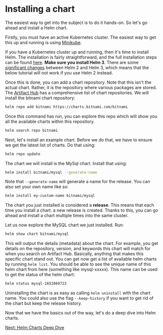 # Installing a chart

The easiest way to get into the subject is to do it hands-on. So let's go ahead and install a Helm chart.

Firstly, you must have an active Kubernetes cluster. The easiest way to get this up and running is using [Minikube](https://minikube.sigs.k8s.io/docs/start/).

If you have a Kubernetes cluster up and running, then it's time to install Helm. The installation is fairly straightforward, and the full installation steps can be found [here](https://helm.sh/docs/intro/install/). **Make sure you install Helm 3**. There are some [significant changes](https://helm.sh/docs/faq/changes_since_helm2/) between Helm 2 and Helm 3, which means that the below tutorial will not work if you use Helm 2 instead.

Once this is done, you can add a chart repository. Note that this isn't the actual chart. Rather, it is the repository where various packages are stored. The [Artifact Hub](https://artifacthub.io/packages/search?kind=0) has a comprehensive list of chart repositories. We will install the bitnami chart repository:

```bash
helm repo add bitnami https://charts.bitnami.com/bitnami
```

Once this command has run, you can explore this repo which will show you all the available charts within this repository.

```bash
helm search repo bitnami
```

Next, let's install an example chart. Before we do that, we have to ensure we get the latest list of charts. Do that using:

```bash
helm repo update 
```

The chart we will install is the MySql chart. Install that using:

```bash
helm install bitnami/mysql --generate-name
```

Note that ```--generate-name``` will generate a name for the release. You can also set your own name like so:

```bash
helm install my-custom-name bitnami/mysql
```

The chart you just installed is considered a **release**. This means that each time you install a chart. a new release is created. Thanks to this, you can go ahead and install a chart multiple times into the same cluster.

Let us now explore the MySQL chart we just installed. Run:

```bash
helm show chart bitnami/mysql
```

This will output the details (metadata) about the chart. For example, you get details on the repository, version, and keywords this chart will match for when you search on Artifact Hub. Basically, anything that makes this specific chart stand out. You can get now get a list of available helm charts by running ```helm list```. You should be able to see the unique name of this helm chart from here (something like mysql-xxxxx). This name can be used to get the status of the helm chart:

```bash
helm status mysql-1652869723
```

Uninstalling the chart is as easy as calling ```helm uninstall``` with the chart name. You could also use the flag ```--keep-history``` if you want to get rid of the chart but keep the release history.

Now that we have the basics out of the way, let's do a deep dive into Helm charts.

[Next: Helm Charts Deep Dive](helm-charts.md)